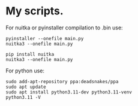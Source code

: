 # My scripts.
For nuitka or pyinstaller compilation to .bin use:
```
pyinstaller --onefile main.py
nuitka3 --onefile main.py
```

```
pip install nuitka
nuitka3 --onefile main.py
```

For python use:

```
sudo add-apt-repository ppa:deadsnakes/ppa
sudo apt update
sudo apt install python3.11-dev python3.11-venv
python3.11 -V
```
